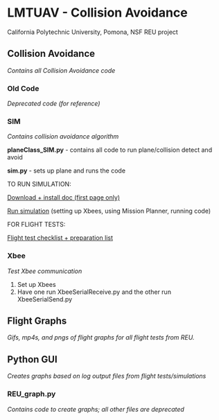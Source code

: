 # LMTUAV - Collision Avoidance
California Polytechnic University, Pomona, NSF REU project

## Collision Avoidance
*Contains all Collision Avoidance code*

### Old Code
*Deprecated code (for reference)*

### SIM
*Contains collision avoidance algorithm*

**planeClass_SIM.py** - contains all code to run plane/collision detect and avoid

**sim.py** - sets up plane and runs the code

TO RUN SIMULATION:

[Download + install doc (first page only)](https://docs.google.com/document/d/1vtebVqct-6iG-Gl9tCuxQ1Y9Y0l4teahLVSi1It4UV8/edit#heading=h.ps96o66qadty)

[Run simulation](https://docs.google.com/document/d/1wIOfDXsOUm0eEDmwTvMMblGQ6kuzKih_Dn1TNJ8Jjfc/edit?usp=sharing) (setting up Xbees, using Mission Planner, running code)

FOR FLIGHT TESTS:

[Flight test checklist + preparation list](https://docs.google.com/document/d/1gMFSuG_smQsXwAwXmUEiAJuVNFO26PcVKZwJru81DXs/edit?usp=sharing)

### Xbee
*Test Xbee communication*
1. Set up Xbees
2. Have one run XbeeSerialReceive.py and the other run XbeeSerialSend.py 

## Flight Graphs
*Gifs, mp4s, and pngs of flight graphs for all flight tests from REU.*

## Python GUI
*Creates graphs based on log output files from flight tests/simulations*
### REU_graph.py
*Contains code to create graphs; all other files are deprecated*
